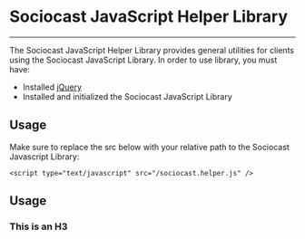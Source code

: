 # Sociocast JavaScript Helper Library 
*****

The Sociocast JavaScript Helper Library provides general utilities for clients using the Sociocast JavaScript Library. In order to use library, you must have: 

* Installed [jQuery](http://www.jquery.com)
* Installed and initialized the Sociocast JavaScript Library 

## Usage
Make sure to replace the src below with your relative path to the Sociocast Javascript Library:

    <script type="text/javascript" src="/sociocast.helper.js" />

## Usage
### This is an H3


